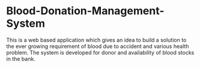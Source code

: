# Blood-Donation-Management-System
This is a web based application which gives an idea to build a solution to the ever growing requirement of blood due to accident and various health problem. The system is developed for donor and availability of blood stocks in the bank.
